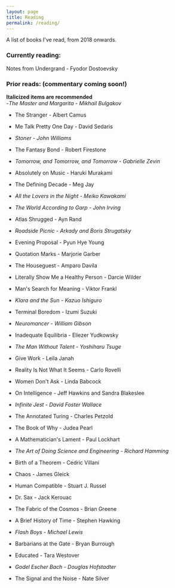 ```yaml
---
layout: page 
title: Reading 
permalink: /reading/
---
```


A list of books I've read, from 2018 onwards.

### Currently reading:
Notes from Undergrand - Fyodor Dostoevsky

### Prior reads: (commentary coming soon!) 
**Italicized items are recommended**
<BR>
-*The Master and Margarita - Mikhail Bulgakov*

- The Stranger - Albert Camus

- Me Talk Pretty One Day - David Sedaris

- *Stoner - John Williams*

- The Fantasy Bond - Robert Firestone 

- *Tomorrow, and Tomorrow, and Tomorrow - Gabrielle Zevin*

- Absolutely on Music - Haruki Murakami

- The Defining Decade - Meg Jay

- *All the Lovers in the Night - Meiko Kawakami*

- *The World According to Garp - John Irving*

- Atlas Shrugged - Ayn Rand

- *Roadside Picnic - Arkady and Boris Strugatsky*

- Evening Proposal - Pyun Hye Young

- Quotation Marks - Marjorie Garber

- The Houseguest - Amparo Davila

- Literally Show Me a Healthy Person - Darcie Wilder

- Man's Search for Meaning - Viktor Frankl

- *Klara and the Sun - Kazuo Ishiguro*

- Terminal Boredom - Izumi Suzuki

- *Neuromancer - William Gibson*

- Inadequate Equilibria - Eliezer Yudkowsky

- *The Man Without Talent - Yoshiharu Tsuge*

- Give Work - Leila Janah

- Reality Is Not What It Seems - Carlo Rovelli

- Women Don't Ask - Linda Babcock

- On Intelligence - Jeff Hawkins and Sandra Blakeslee

- *Infinite Jest - David Foster Wallace*

- The Annotated Turing - Charles Petzold

- The Book of Why - Judea Pearl

- A Mathematician's Lament - Paul Lockhart

- *The Art of Doing Science and Engineering - Richard Hamming*

- Birth of a Theorem - Cedric Villani

- Chaos - James Gleick

- Human Compatible - Stuart J. Russel

- Dr. Sax - Jack Kerouac

- The Fabric of the Cosmos - Brian Greene

- A Brief History of Time - Stephen Hawking

- *Flash Boys - Michael Lewis*

- Barbarians at the Gate - Bryan Burrough

- Educated - Tara Westover

- *Godel Escher Bach - Douglas Hofstadter*

- The Signal and the Noise - Nate Silver
